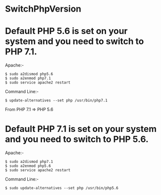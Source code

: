 # SwitchPhpVersion

# Default PHP 5.6 is set on your system and you need to switch to PHP 7.1.

Apache:-

    $ sudo a2dismod php5.6
    $ sudo a2enmod php7.1
    $ sudo service apache2 restart
    
Command Line:-

    $ update-alternatives --set php /usr/bin/php7.1
    
From PHP 7.1 => PHP 5.6

# Default PHP 7.1 is set on your system and you need to switch to PHP 5.6.

Apache:-

    $ sudo a2dismod php7.1
    $ sudo a2enmod php5.6
    $ sudo service apache2 restart
    
Command Line:-

    $ sudo update-alternatives --set php /usr/bin/php5.6
